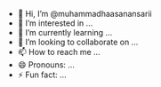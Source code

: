 - 👋 Hi, I’m @muhammadhaasanansarii
- 👀 I’m interested in ...
- 🌱 I’m currently learning ...
- 💞️ I’m looking to collaborate on ...
- 📫 How to reach me ...
- 😄 Pronouns: ...
- ⚡ Fun fact: ...

<!---
muhammadhaasanansarii/muhammadhaasanansarii is a ✨ special ✨ repository because its `README.md` (this file) appears on your GitHub profile.
You can click the Preview link to take a look at your changes.
--->
